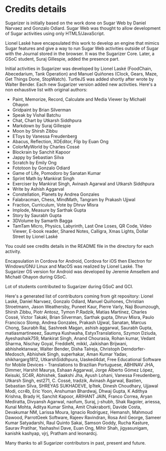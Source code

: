 
# Credits details

Sugarizer is initially based on the work done on Sugar Web by Daniel Narvaez and Gonzalo Odiard. Sugar Web was thought to allow development of Sugar activities using only HTML5/JavaScript.

Lionel Laské have encapsulated this work to develop an engine that mimics Sugar features and give a way to run Sugar Web activities outside of Sugar with the Journal stored in the browser. It was the Sugarizer Core. Later, a GSoC student, Suraj Gillespie, added the presence part.

Initial activities in Sugarizer was developed by Lionel Laské (FoodChain, Abecedarium, Tank Operation) and Manuel Quiñones (Clock, Gears, Maze, Get Things Done, StopWatch). TurtleJS was added shortly after wrote by Walter Bender. Each new Sugarizer version added new activities. Here's a non exhaustive list with original authors:

* Paint, Memorize, Record, Calculate and Media Viewer by Michaël Ohayon
* Gridpaint by Brian Silverman
* Speak by Vishal Batchu
* Chat, Chart by Utkarsh Siddhpura
* Markdown by Suraj Gillespie
* Moon by Shirsh Zibbu
* EToys by Vanessa Freudenberg
* Abacus, Reflection, XOEditor, Flip by Euan Ong  
* ColorMyWorld by Charles Cossé
* Blockrain by Sanchit Kapoor
* Jappy by Sebastian Silva
* Scratch by Emily Ong
* Fototoon by Gonzalo Odiard
* Game of Life, Pomodoro by Sanatan Kumar
* Sprint Math by Mankirat Singh
* Exerciser by Mankirat Singh, Avinash Agarwal and Utkarsh Siddhpura
* Write by Ashish Aggarval
* Constellation, Planets by Andrea Gonzales
* Falabracman, Chess, MindMath, Tangram by Prakash Ujjwal
* Fraction, Curriculum, Vote by Dhruv Misra
* Implode, Measure by Sarthak Gupta
* Story by Saurabh Gupta
* 3DVolume by Samarth Bagga
* TamTam Micro, Physics, Labyrinth, Last One Loses, QR Code, Video Viewer, E-book reader, Shared Notes, Calligra, Xmas Lights, Dollar Street by Lionel Laské

You could see credits details in the README file in the directory for each activity.

Encapsulation in Cordova for Android, Cordova for iOS then Electron for Windows/GNU Linux and MacOS was realized by Lionel Laské.
The Sugarizer OS version for Android was developed by Jeremie Amsellem and Michaël Ohayon during GSoC.

Lot of students contributed to Sugarizer during GSoC and GCI.

Here's a generated list of contributors coming from git repository: Lionel Laské, Daniel Narvaez, Gonzalo Odiard, Manuel Quiñones, Christian Stroetmann, Jason Weathersby, Puneet Kaur, Pierre Varly, Naji Boumzough, Shirsh Zibbu, Piotr Antosz, Tymon P.Radzik, Matías Martínez, Charles Cossé, Victor Takaki, Brian Silverman, Sarthak gupta, Dhruv Misra, Paulo Francisco Slomp, Andrea Gonzales, Prakash Ujjwal, Sanatan, Marcus Chong, Saurabh Raj, Sashreek Magan, ashish aggarwal, Saurabh Gupta, matiasmartineeez, Saumya Kushwaha, EstyxTranslations, Szymon Dziuda, Ayeshashaik759, Mankirat Singh, Anand Chourasia, Rohan kumar, Vedant Sharma, Nischay Goyal, FreddieN, mikkl, Jaikishan Brijwani, abhishektanwar, Walter Bender, Disha Talreja, Christoph Derndorfer-Medosch, Abhishek Singh, superhakar, Aman Kumar Yadav, shikhargarg1812, UtkarshSiddhpura, Uasked4dat, Free Educational Software for Mobile Devices - Translations to Brazilian Portuguese, ABHINAV JHA, Dimmer, Harshit Maurya, Eshaan Aggarwal, Jorge Alberto Gómez López, Keisuki, SC4R, Abhishek, Saakshi Jha, Ayush Lohani, Vanessa Freudenberg, Utkarsh Singh, est271, C. Cossé, tradzik, Avinash Agarwal, Bastien, Sebastian Silva, SHREYAS SUKHADEVE, lp1tek, Dinesh Choudhary, Ujjawal Modi, ccr4b, Eric Yoon, Anshuman Bhardwaj, Dhwaj Gupta, K Adithya Krishna, Brady H, Sanchit Kapoor, ARIHANT JAIN, Franco Correa, Aryan Mediratta, Divyansh Agarwal, naofum, Suraj, j-shubh, Shak Ragoler, ariessa, Kunal Mohta, Aditya Kumar Sinha, Amit Chakraborti, Davide Costa, Devakumar NM, Larissa Moura, Ignacio Rodríguez, Hemansh, Mahmoud Dawood, ParrotGeek Software, Rajeev Ravindran, Rosa Anil George, Sameer Kumar Satyadarshi, Raul Quinto Sakai, Samson Goddy, Rucha Kasture, Saurav Pratihar, Yashashvi Dave, Euan Ong, Mihir Shah, jigyasunigam, kanishk kashyap, vjrj, Pratham and leonardcj.

Many thanks to all Sugarizer contributors in past, present and future.